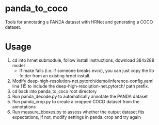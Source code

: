 # panda_to_coco
Tools for annotating a PANDA dataset with HRNet and generating a COCO dataset.

# Usage
1. cd into hrnet submodule, follow install instructions, download 384x288 model
    * If make fails (i.e. if someone breaks nvcc), you can just copy the lib folder from an existing hrnet install.
2. Modify deep-high-resolution-net.pytorch/demo/inference-config.yaml line 115 to include the deep-high-resolution-net.pytorch/ path prefix.
3. cd back into panda_to_coco root directory
4. Run panda_decode.py to automatically annotate the PANDA dataset
5. Run panda_crop.py to create a cropped COCO dataset from the annotations
6. Run measure_bboxes.py to assess whether the output dataset fits expectations, if not, modify settings in panda_crop and try again
